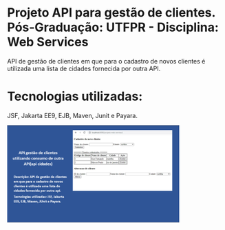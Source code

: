 # Projeto API para gestão de clientes. Pós-Graduação: UTFPR - Disciplina: Web Services

API de gestão de clientes em que para o cadastro de novos clientes é utilizada uma lista de cidades fornecida por outra API.

# Tecnologias utilizadas:

JSF, Jakarta EE9, EJB, Maven, Junit e Payara.

<img src="https://github.com/fpreviatti/projeto-web-services-payara/blob/main/api-clientes.png" width="400px" height="auto">

